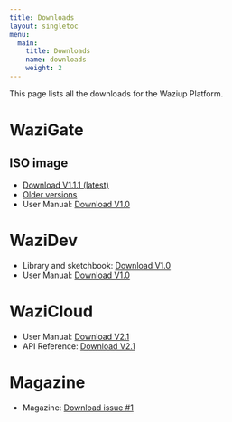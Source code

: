 ```yaml
---
title: Downloads
layout: singletoc
menu:
  main:
    title: Downloads
    name: downloads
    weight: 2
---
```


This page lists all the downloads for the Waziup Platform.

WaziGate
========

ISO image
---------

- [Download V1.1.1 (latest)](https://downloads.waziup.io/WaziGate_V1.1.1.zip)
- [Older versions](https://downloads.waziup.io/)
- User Manual: [Download V1.0](/docs/WaziGate_User_Manual-V1.0.pdf)

WaziDev
=======

- Library and sketchbook: [Download V1.0](https://github.com/Waziup/WaziDev/archive/V1.0.zip)
- User Manual: [Download V1.0](/docs/WaziDev_User_Manual-V1.0.pdf)

WaziCloud
=========

- User Manual: [Download V2.1](/docs/WaziCloud_User_Manual-V2.1.pdf)
- API Reference: [Download V2.1](/docs/WaziCloud_API_Reference-V2.1.pdf)


Magazine
========

- Magazine: [Download issue #1](/docs/WaziupMagazine.pdf)
